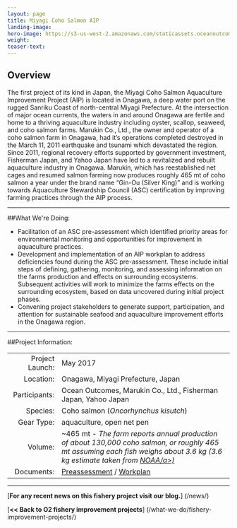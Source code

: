 ```yaml
---
layout: page 
title: Miyagi Coho Salmon AIP
landing-image:
hero-image: https://s3-us-west-2.amazonaws.com/staticassets.oceanoutcomes.org/hero+photos/miyagi-coho-salmon-hero.jpg
weight: 
teaser-text:
---
```

<h2>Overview</h2>

The first project of its kind in Japan, the Miyagi Coho Salmon Aquaculture Improvement Project (AIP) is located in Onagawa, a deep water port on the rugged Sanriku Coast of north-central Miyagi Prefecture. At the intersection of major ocean currents, the waters in and around Onagawa are fertile and home to a thriving aquaculture industry including oyster, scallop, seaweed, and coho salmon farms. Marukin Co., Ltd., the owner and operator of a coho salmon farm in Onagawa, had it’s operations completed destroyed in the March 11, 2011 earthquake and tsunami which devastated the region. Since 2011, regional recovery efforts supported by government investment, Fisherman Japan, and Yahoo Japan have led to a revitalized and rebuilt aquaculture industry in Onagawa. Marukin, which has reestablished net cages and resumed salmon farming now produces roughly 465 mt of coho salmon a year under the brand name “Gin-Ou (Silver King)” and is working towards Aquaculture Stewardship Council (ASC) certification by improving farming practices through the AIP process.

---

##What We're Doing:

* Facilitation of an ASC pre-assessment which identified priority areas for environmental monitoring and opportunities for improvement in aquaculture practices.
* Development and implementation of an AIP workplan to address deficiencies found during the ASC pre-assessment. These include initial steps of defining, gathering, monitoring, and assessing information on the farms production and effects on surrounding ecosystems. Subsequent activities will work to minimize the farms effects on the surrounding ecosystem, based on data uncovered during initial project phases.
* Convening project stakeholders to generate support, participation, and attention for sustainable seafood and aquaculture improvement efforts in the Onagawa region. 

---

##Project Information:

|||
| ---: | --- |
| Project Launch: | May 2017 |
| Location: | Onagawa, Miyagi Prefecture, Japan |
| Participants: | Ocean Outcomes, Marukin Co., Ltd., Fisherman Japan, Yahoo Japan |
| Species: | Coho salmon (*Oncorhynchus kisutch*) |
| Gear Type: | aquaculture, open net pen |
| Volume: | ~465 mt - *The farm reports annual production of about 130,000 coho salmon, or roughly 465 mt assuming each fish weighs about 3.6 kg (3.6 kg estimate taken from <a href="http://www.fisheries.noaa.gov/pr/species/fish/coho-salmon.html" target="_blank">NOAA/a>)* |
| Documents: | <a href="https://s3-us-west-2.amazonaws.com/staticassets.oceanoutcomes.org/supporting+documents/Fishery+Project+Resources/MiyagiCohoSalmonPreassessment2017.xlsx" target="_blank">Preassessment</a> / <a href="https://s3-us-west-2.amazonaws.com/staticassets.oceanoutcomes.org/supporting+documents/Fishery+Project+Resources/MiyagiCohoSalmonAIPWorkplan2017.pdf" target="_blank">Workplan</a> |

---

[**For any recent news on this fishery project visit our blog.**] (/news/) 

[**<< Back to O2 fishery improvement projects**] (/what-we-do/fishery-improvement-projects/)
